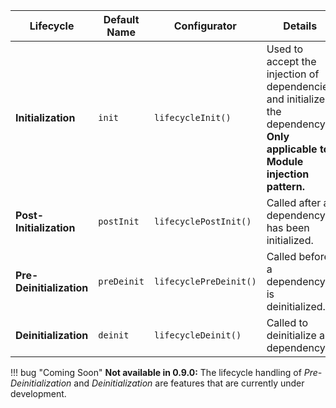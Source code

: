| Lifecycle | Default Name | Configurator | Details |
| --------- | ------------ | ------------ | ------- |
| **Initialization** | `init` | `lifecycleInit()` | Used to accept the injection of dependencies and initialize the dependency. **Only applicable to Module injection pattern.** |
| **Post-Initialization** | `postInit` | `lifecyclePostInit()` | Called after a dependency has been initialized. |
| **Pre-Deinitialization**  | `preDeinit` | `lifecyclePreDeinit()` | Called before a dependency is deinitialized. |
| **Deinitialization**  | `deinit` | `lifecycleDeinit()` | Called to deinitialize a dependency. |

!!! bug "Coming Soon"
    **Not available in 0.9.0:** The lifecycle handling of
    *Pre-Deinitialization* and *Deinitialization* are features that are
    currently under development.
